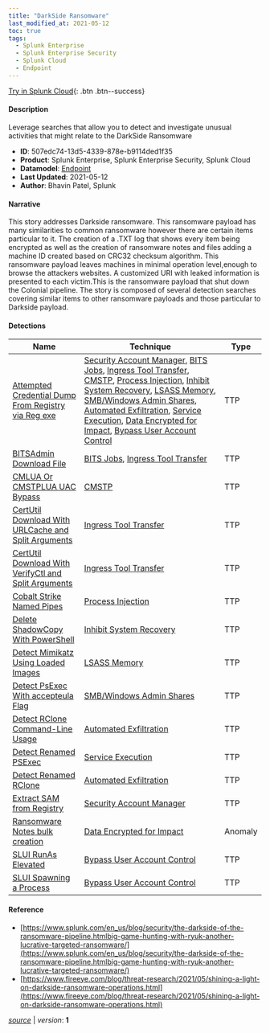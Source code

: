 ```yaml
---
title: "DarkSide Ransomware"
last_modified_at: 2021-05-12
toc: true
tags:
  - Splunk Enterprise
  - Splunk Enterprise Security
  - Splunk Cloud
  - Endpoint
---
```


[Try in Splunk Cloud](https://www.splunk.com/en_us/cyber-security.html){: .btn .btn--success}

#### Description

Leverage searches that allow you to detect and investigate unusual activities that might relate to the DarkSide Ransomware

- **ID**: 507edc74-13d5-4339-878e-b9114ded1f35
- **Product**: Splunk Enterprise, Splunk Enterprise Security, Splunk Cloud
- **Datamodel**: [Endpoint](https://docs.splunk.com/Documentation/CIM/latest/User/Endpoint)
- **Last Updated**: 2021-05-12
- **Author**: Bhavin Patel, Splunk

#### Narrative

This story addresses Darkside ransomware. This ransomware payload has many similarities to common ransomware however there are certain items particular to it. The creation of a .TXT log that shows every item being encrypted as well as the creation of ransomware notes and files adding a machine ID created based on CRC32 checksum algorithm. This ransomware payload leaves machines in minimal operation level,enough to browse the attackers websites. A customized URI with leaked information is presented to each victim.This is the ransomware payload that shut down the Colonial pipeline. The story is composed of several detection searches covering similar items to other ransomware payloads and those particular to Darkside payload.

#### Detections

| Name        | Technique   | Type         |
| ----------- | ----------- |--------------|
| [Attempted Credential Dump From Registry via Reg exe](/endpoint/attempted_credential_dump_from_registry_via_reg_exe/) | [Security Account Manager](/tags/#security-account-manager), [BITS Jobs](/tags/#bits-jobs), [Ingress Tool Transfer](/tags/#ingress-tool-transfer), [CMSTP](/tags/#cmstp), [Process Injection](/tags/#process-injection), [Inhibit System Recovery](/tags/#inhibit-system-recovery), [LSASS Memory](/tags/#lsass-memory), [SMB/Windows Admin Shares](/tags/#smb/windows-admin-shares), [Automated Exfiltration](/tags/#automated-exfiltration), [Service Execution](/tags/#service-execution), [Data Encrypted for Impact](/tags/#data-encrypted-for-impact), [Bypass User Account Control](/tags/#bypass-user-account-control) | TTP |
| [BITSAdmin Download File](/endpoint/bitsadmin_download_file/) | [BITS Jobs](/tags/#bits-jobs), [Ingress Tool Transfer](/tags/#ingress-tool-transfer) | TTP |
| [CMLUA Or CMSTPLUA UAC Bypass](/endpoint/cmlua_or_cmstplua_uac_bypass/) | [CMSTP](/tags/#cmstp) | TTP |
| [CertUtil Download With URLCache and Split Arguments](/endpoint/certutil_download_with_urlcache_and_split_arguments/) | [Ingress Tool Transfer](/tags/#ingress-tool-transfer) | TTP |
| [CertUtil Download With VerifyCtl and Split Arguments](/endpoint/certutil_download_with_verifyctl_and_split_arguments/) | [Ingress Tool Transfer](/tags/#ingress-tool-transfer) | TTP |
| [Cobalt Strike Named Pipes](/endpoint/cobalt_strike_named_pipes/) | [Process Injection](/tags/#process-injection) | TTP |
| [Delete ShadowCopy With PowerShell](/endpoint/delete_shadowcopy_with_powershell/) | [Inhibit System Recovery](/tags/#inhibit-system-recovery) | TTP |
| [Detect Mimikatz Using Loaded Images](/endpoint/detect_mimikatz_using_loaded_images/) | [LSASS Memory](/tags/#lsass-memory) | TTP |
| [Detect PsExec With accepteula Flag](/endpoint/detect_psexec_with_accepteula_flag/) | [SMB/Windows Admin Shares](/tags/#smb/windows-admin-shares) | TTP |
| [Detect RClone Command-Line Usage](/endpoint/detect_rclone_command-line_usage/) | [Automated Exfiltration](/tags/#automated-exfiltration) | TTP |
| [Detect Renamed PSExec](/endpoint/detect_renamed_psexec/) | [Service Execution](/tags/#service-execution) | TTP |
| [Detect Renamed RClone](/endpoint/detect_renamed_rclone/) | [Automated Exfiltration](/tags/#automated-exfiltration) | TTP |
| [Extract SAM from Registry](/endpoint/extract_sam_from_registry/) | [Security Account Manager](/tags/#security-account-manager) | TTP |
| [Ransomware Notes bulk creation](/endpoint/ransomware_notes_bulk_creation/) | [Data Encrypted for Impact](/tags/#data-encrypted-for-impact) | Anomaly |
| [SLUI RunAs Elevated](/endpoint/slui_runas_elevated/) | [Bypass User Account Control](/tags/#bypass-user-account-control) | TTP |
| [SLUI Spawning a Process](/endpoint/slui_spawning_a_process/) | [Bypass User Account Control](/tags/#bypass-user-account-control) | TTP |

#### Reference

* [https://www.splunk.com/en_us/blog/security/the-darkside-of-the-ransomware-pipeline.htmlbig-game-hunting-with-ryuk-another-lucrative-targeted-ransomware/](https://www.splunk.com/en_us/blog/security/the-darkside-of-the-ransomware-pipeline.htmlbig-game-hunting-with-ryuk-another-lucrative-targeted-ransomware/)
* [https://www.fireeye.com/blog/threat-research/2021/05/shining-a-light-on-darkside-ransomware-operations.html](https://www.fireeye.com/blog/threat-research/2021/05/shining-a-light-on-darkside-ransomware-operations.html)



[*source*](https://github.com/splunk/security_content/tree/develop/stories/darkside_ransomware.yml) \| *version*: **1**